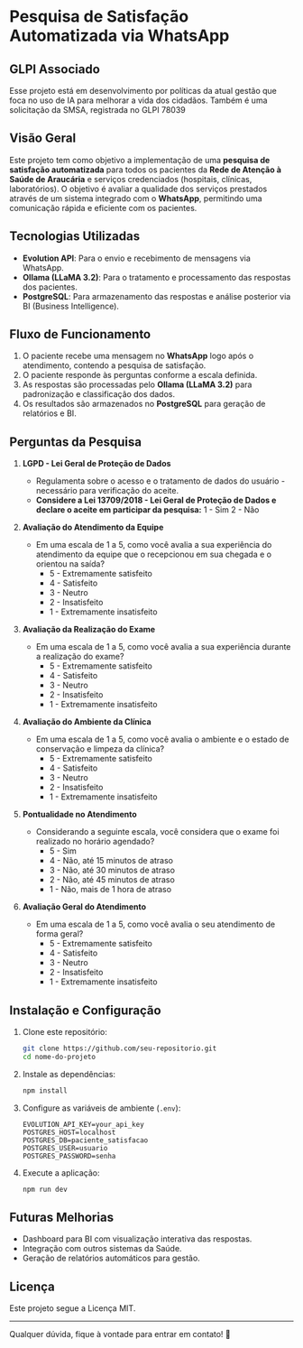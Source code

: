 # Pesquisa de Satisfação Automatizada via WhatsApp

## GLPI Associado
Esse projeto está em desenvolvimento por políticas da atual gestão que foca no uso de IA para melhorar a vida dos cidadãos. Também é uma solicitação da SMSA, registrada no GLPI 78039

## Visão Geral
Este projeto tem como objetivo a implementação de uma **pesquisa de satisfação automatizada** para todos os pacientes da **Rede de Atenção à Saúde de Araucária** e serviços credenciados (hospitais, clínicas, laboratórios). O objetivo é avaliar a qualidade dos serviços prestados através de um sistema integrado com o **WhatsApp**, permitindo uma comunicação rápida e eficiente com os pacientes.

## Tecnologias Utilizadas
- **Evolution API**: Para o envio e recebimento de mensagens via WhatsApp.
- **Ollama (LLaMA 3.2)**: Para o tratamento e processamento das respostas dos pacientes.
- **PostgreSQL**: Para armazenamento das respostas e análise posterior via BI (Business Intelligence).

## Fluxo de Funcionamento
1. O paciente recebe uma mensagem no **WhatsApp** logo após o atendimento, contendo a pesquisa de satisfação.
2. O paciente responde às perguntas conforme a escala definida.
3. As respostas são processadas pelo **Ollama (LLaMA 3.2)** para padronização e classificação dos dados.
4. Os resultados são armazenados no **PostgreSQL** para geração de relatórios e BI.

## Perguntas da Pesquisa
1. **LGPD - Lei Geral de Proteção de Dados**
   - Regulamenta sobre o acesso e o tratamento de dados do usuário - necessário para verificação do aceite.
   - **Considere a Lei 13709/2018 - Lei Geral de Proteção de Dados e declare o aceite em participar da pesquisa:**
     1 - Sim
     2 - Não

2. **Avaliação do Atendimento da Equipe**
   - Em uma escala de 1 a 5, como você avalia a sua experiência do atendimento da equipe que o recepcionou em sua chegada e o orientou na saída?
     - 5 - Extremamente satisfeito
     - 4 - Satisfeito
     - 3 - Neutro
     - 2 - Insatisfeito
     - 1 - Extremamente insatisfeito

3. **Avaliação da Realização do Exame**
   - Em uma escala de 1 a 5, como você avalia a sua experiência durante a realização do exame?
     - 5 - Extremamente satisfeito
     - 4 - Satisfeito
     - 3 - Neutro
     - 2 - Insatisfeito
     - 1 - Extremamente insatisfeito

4. **Avaliação do Ambiente da Clínica**
   - Em uma escala de 1 a 5, como você avalia o ambiente e o estado de conservação e limpeza da clínica?
     - 5 - Extremamente satisfeito
     - 4 - Satisfeito
     - 3 - Neutro
     - 2 - Insatisfeito
     - 1 - Extremamente insatisfeito

5. **Pontualidade no Atendimento**
   - Considerando a seguinte escala, você considera que o exame foi realizado no horário agendado?
     - 5 - Sim
     - 4 - Não, até 15 minutos de atraso
     - 3 - Não, até 30 minutos de atraso
     - 2 - Não, até 45 minutos de atraso
     - 1 - Não, mais de 1 hora de atraso

6. **Avaliação Geral do Atendimento**
   - Em uma escala de 1 a 5, como você avalia o seu atendimento de forma geral?
     - 5 - Extremamente satisfeito
     - 4 - Satisfeito
     - 3 - Neutro
     - 2 - Insatisfeito
     - 1 - Extremamente insatisfeito

## Instalação e Configuração
1. Clone este repositório:
   ```sh
   git clone https://github.com/seu-repositorio.git
   cd nome-do-projeto
   ```
2. Instale as dependências:
   ```sh
   npm install
   ```
3. Configure as variáveis de ambiente (`.env`):
   ```env
   EVOLUTION_API_KEY=your_api_key
   POSTGRES_HOST=localhost
   POSTGRES_DB=paciente_satisfacao
   POSTGRES_USER=usuario
   POSTGRES_PASSWORD=senha
   ```
4. Execute a aplicação:
   ```sh
   npm run dev
   ```

## Futuras Melhorias
- Dashboard para BI com visualização interativa das respostas.
- Integração com outros sistemas da Saúde.
- Geração de relatórios automáticos para gestão.

## Licença
Este projeto segue a Licença MIT.

---

Qualquer dúvida, fique à vontade para entrar em contato! 🚀

